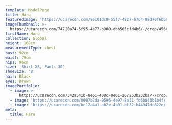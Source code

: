```yaml
---
template: ModelPage
title: Haru
featuredImage: 'https://ucarecdn.com/96101dc0-55f7-4827-b764-88d70f6bb97d/'
imageThumbnail: >-
  https://ucarecdn.com/74720a74-5f95-4e77-b909-dbb565cfd4b6/-/crop/456x248/0,0/-/preview/
firstName: Haru
collection: Global
height: 168cm
measurementType: chest
bust: 92cm
waist: 79cm
hips: 96cm
size: 'Shirt XS, Pants 30'
shoeSize: '8'
hair: Black
eyes: Brown
imagePortfolio:
  - image: >-
      https://ucarecdn.com/342a541b-8e61-408c-9e61-267253b232ba/-/crop/465x305/0,0/-/preview/
  - image: 'https://ucarecdn.com/0607b2da-9595-4e97-8a51-fd6b843b1b4f/'
  - image: 'https://ucarecdn.com/bc12a4a1-ab2e-4b01-bf32-b44947dc822e/'
meta:
  title: Haru
---
```


